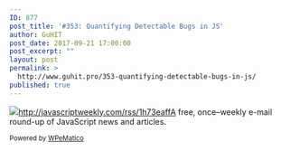 ```yaml
---
ID: 877
post_title: '#353: Quantifying Detectable Bugs in JS'
author: GuHIT
post_date: 2017-09-21 17:00:00
post_excerpt: ""
layout: post
permalink: >
  http://www.guhit.pro/353-quantifying-detectable-bugs-in-js/
published: true
---
```

<img class="wpe_imgrss" src="http://www.guhit.pro/wp-content/uploads/2017/09/hired1-7.png">http://javascriptweekly.com/rss/1h73eaffA free, once&ndash;weekly e-mail round-up of JavaScript news and articles.<p class="wpematico_credit"><small>Powered by <a href="http://www.wpematico.com" target="_blank">WPeMatico</a></small></p>